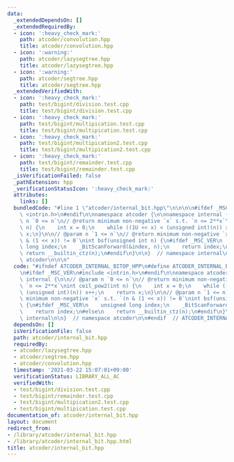 ```yaml
---
data:
  _extendedDependsOn: []
  _extendedRequiredBy:
  - icon: ':heavy_check_mark:'
    path: atcoder/convolution.hpp
    title: atcoder/convolution.hpp
  - icon: ':warning:'
    path: atcoder/lazysegtree.hpp
    title: atcoder/lazysegtree.hpp
  - icon: ':warning:'
    path: atcoder/segtree.hpp
    title: atcoder/segtree.hpp
  _extendedVerifiedWith:
  - icon: ':heavy_check_mark:'
    path: test/bigint/division.test.cpp
    title: test/bigint/division.test.cpp
  - icon: ':heavy_check_mark:'
    path: test/bigint/multipication.test.cpp
    title: test/bigint/multipication.test.cpp
  - icon: ':heavy_check_mark:'
    path: test/bigint/multipication2.test.cpp
    title: test/bigint/multipication2.test.cpp
  - icon: ':heavy_check_mark:'
    path: test/bigint/remainder.test.cpp
    title: test/bigint/remainder.test.cpp
  _isVerificationFailed: false
  _pathExtension: hpp
  _verificationStatusIcon: ':heavy_check_mark:'
  attributes:
    links: []
  bundledCode: "#line 1 \"atcoder/internal_bit.hpp\"\n\n\n\n#ifdef _MSC_VER\n#include\
    \ <intrin.h>\n#endif\n\nnamespace atcoder {\n\nnamespace internal {\n\n// @param\
    \ n `0 <= n`\n// @return minimum non-negative `x` s.t. `n <= 2**x`\nint ceil_pow2(int\
    \ n) {\n    int x = 0;\n    while ((1U << x) < (unsigned int)(n)) x++;\n    return\
    \ x;\n}\n\n// @param n `1 <= n`\n// @return minimum non-negative `x` s.t. `(n\
    \ & (1 << x)) != 0`\nint bsf(unsigned int n) {\n#ifdef _MSC_VER\n    unsigned\
    \ long index;\n    _BitScanForward(&index, n);\n    return index;\n#else\n   \
    \ return __builtin_ctz(n);\n#endif\n}\n\n}  // namespace internal\n\n}  // namespace\
    \ atcoder\n\n\n"
  code: "#ifndef ATCODER_INTERNAL_BITOP_HPP\n#define ATCODER_INTERNAL_BITOP_HPP 1\n\
    \n#ifdef _MSC_VER\n#include <intrin.h>\n#endif\n\nnamespace atcoder {\n\nnamespace\
    \ internal {\n\n// @param n `0 <= n`\n// @return minimum non-negative `x` s.t.\
    \ `n <= 2**x`\nint ceil_pow2(int n) {\n    int x = 0;\n    while ((1U << x) <\
    \ (unsigned int)(n)) x++;\n    return x;\n}\n\n// @param n `1 <= n`\n// @return\
    \ minimum non-negative `x` s.t. `(n & (1 << x)) != 0`\nint bsf(unsigned int n)\
    \ {\n#ifdef _MSC_VER\n    unsigned long index;\n    _BitScanForward(&index, n);\n\
    \    return index;\n#else\n    return __builtin_ctz(n);\n#endif\n}\n\n}  // namespace\
    \ internal\n\n}  // namespace atcoder\n\n#endif  // ATCODER_INTERNAL_BITOP_HPP\n"
  dependsOn: []
  isVerificationFile: false
  path: atcoder/internal_bit.hpp
  requiredBy:
  - atcoder/lazysegtree.hpp
  - atcoder/segtree.hpp
  - atcoder/convolution.hpp
  timestamp: '2021-03-22 15:07:01+09:00'
  verificationStatus: LIBRARY_ALL_AC
  verifiedWith:
  - test/bigint/division.test.cpp
  - test/bigint/remainder.test.cpp
  - test/bigint/multipication2.test.cpp
  - test/bigint/multipication.test.cpp
documentation_of: atcoder/internal_bit.hpp
layout: document
redirect_from:
- /library/atcoder/internal_bit.hpp
- /library/atcoder/internal_bit.hpp.html
title: atcoder/internal_bit.hpp
---
```

